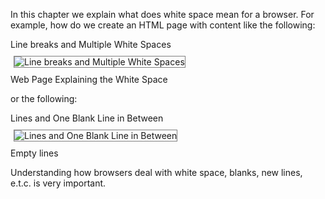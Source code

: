 In this chapter we explain what does white space mean for a browser. For example, how do we
create an HTML page with content like the following:

<div id="media-container-image-Line breaks and Multiple White Spaces">
    <div id="media-title-image-Line breaks and Multiple White Spaces">Line breaks and Multiple White Spaces</div>
    <img src="https://s3.amazonaws.com/tech-career-booster-courses/01-full-stack-web-developer/sections/01-html-and-css/chapters/06-about-white-space/assets/images/three-lines-one-below-the-other-with-many-blank-spaces.png"
          alt="Line breaks and Multiple White Spaces" title="Line breaks and Multiple White Spaces" style="border:1px solid gray; margin: 10px 5px;"></img>
    <div>Web Page Explaining the White Space</div>
</div>

or the following:

<div id="media-container-image-Lines and One Blank Line in Between">
    <div id="media-title-image-Lines and One Blank Line in Between">Lines and One Blank Line in Between</div>
    <img src="https://s3.amazonaws.com/tech-career-booster-courses/01-full-stack-web-developer/sections/01-html-and-css/chapters/06-about-white-space/assets/images/lines-and-one-blank-line-in-between.png"
          alt="Lines and One Blank Line in Between" title="Lines and One Blank Line in Between" style="border:1px solid gray; margin: 10px 5px;"></img>
    <div>Empty lines</div>
</div>

Understanding how browsers deal with white space, blanks, new lines, e.t.c. is very important.
